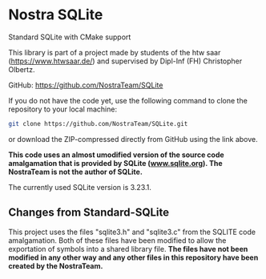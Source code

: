 # Nostra SQLite

Standard SQLite with CMake support

This library is part of a project made by students of the htw saar (https://www.htwsaar.de/) and supervised 
by Dipl-Inf (FH) Christopher Olbertz.

GitHub: https://github.com/NostraTeam/SQLite

If you do not have the code yet, use the following command to clone the repository to your local
machine:  
```bash
git clone https://github.com/NostraTeam/SQLite.git
```` 
or download the ZIP-compressed directly from GitHub using the link above.

**This code uses an almost umodified version of the source code amalgamation that is provided by SQLite 
(www.sqlite.org). The NostraTeam is not the author of SQLite.**

The currently used SQLite version is 3.23.1.

## Changes from Standard-SQLite

This project uses the files "sqlite3.h" and "sqlite3.c" from the SQLITE code amalgamation. Both of these 
files have been modified to allow the exportation of symbols into a shared library file. **The files have not
been modified in any other way and any other files in this repository have been created by the NostraTeam.**